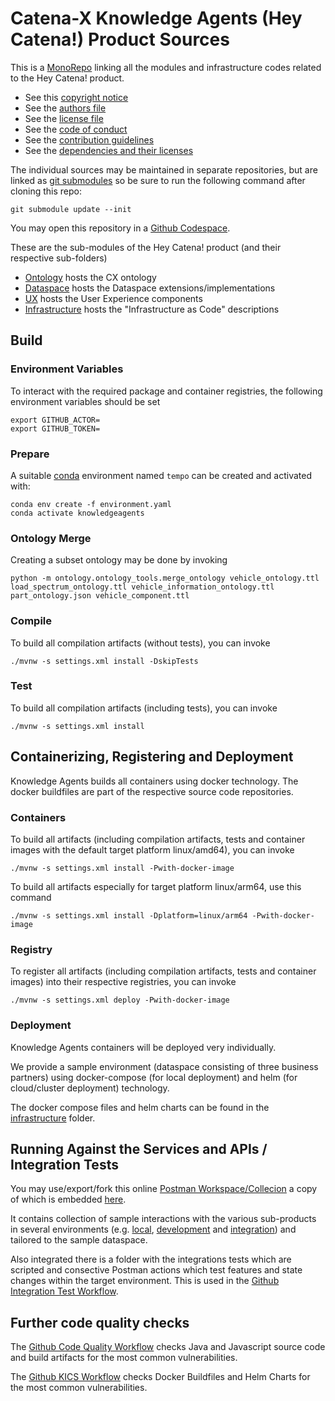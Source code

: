 # Catena-X Knowledge Agents (Hey Catena!) Product Sources

This is a [MonoRepo](https://en.wikipedia.org/wiki/Monorepo) linking all the modules and infrastructure codes related to the Hey Catena! product.

* See this [copyright notice](COPYRIGHT.md)
* See the [authors file](AUTHORS.md)
* See the [license file](LICENSE.md)
* See the [code of conduct](CODE_OF_CONDUCT.md)
* See the [contribution guidelines](CONTRIBUTING.md)
* See the [dependencies and their licenses](DEPENDENCIES.md)

The individual sources may be maintained in separate repositories, but are linked as [git submodules](https://git-scm.com/book/en/v2/Git-Tools-Submodules) 
so be sure to run the following command after cloning this repo:

```console
git submodule update --init
```

You may open this repository in a [Github Codespace](https://github.com/features/codespaces).

These are the sub-modules of the Hey Catena! product (and their respective sub-folders)

- [Ontology](ontology/README.md) hosts the CX ontology
- [Dataspace](dataspace/README.md) hosts the Dataspace extensions/implementations
- [UX](ux/README.md) hosts the User Experience components
- [Infrastructure](infrastructure/README.md) hosts the "Infrastructure as Code" descriptions

## Build

### Environment Variables

To interact with the required package and container registries, the following environment variables should be set

```console
export GITHUB_ACTOR=
export GITHUB_TOKEN=
```

### Prepare
A suitable [conda](https://conda.io/) environment named `tempo` can be created
and activated with:

```
conda env create -f environment.yaml
conda activate knowledgeagents
```

### Ontology Merge
Creating a subset ontology may be done by invoking

```
python -m ontology.ontology_tools.merge_ontology vehicle_ontology.ttl load_spectrum_ontology.ttl vehicle_information_ontology.ttl part_ontology.json vehicle_component.ttl
```


### Compile

To build all compilation artifacts (without tests), you can invoke

```console
./mvnw -s settings.xml install -DskipTests
```

### Test

To build all compilation artifacts (including tests), you can invoke

```console
./mvnw -s settings.xml install
```

## Containerizing, Registering and Deployment

Knowledge Agents builds all containers using docker technology. The docker buildfiles are part of the respective source code repositories.

### Containers

To build all artifacts (including compilation artifacts, tests and container images with the default target platform linux/amd64), you can invoke

```console
./mvnw -s settings.xml install -Pwith-docker-image
```

To build all artifacts especially for target platform linux/arm64, use this command

```console
./mvnw -s settings.xml install -Dplatform=linux/arm64 -Pwith-docker-image
```
### Registry

To register all artifacts (including compilation artifacts, tests and container images) into their respective registries, you can invoke

```console
./mvnw -s settings.xml deploy -Pwith-docker-image
```

### Deployment

Knowledge Agents containers will be deployed very individually.

We provide a sample environment (dataspace consisting of three business partners) using docker-compose (for local deployment) and helm (for cloud/cluster deployment) technology. 

The docker compose files and helm charts can be found in the  [infrastructure](infrastructure) folder.

## Running Against the Services and APIs / Integration Tests

You may use/export/fork this online [Postman Workspace/Collecion](https://www.postman.com/catena-x/workspace/catena-x-knowledge-agents/collection/2757771-6a1813a3-766d-42e2-962d-3b340fbba397?action=share&creator=2757771) a copy of which is embedded [here](cx_ka_pilot.postman_collection.json). 

It contains collection of sample interactions with the various sub-products in several environments (e.g. [local](cx_ka_pilot.localhost.postman_environment.json), [development](cx_ka_pilot.development.postman_environment.json) and [integration](cx_ka_pilot.integration.postman_environment.json)) and tailored to the sample dataspace. 

Also integrated there is a folder with the integrations tests which are scripted and consective Postman actions which test features and state changes within the target environment. This is used in the [Github Integration Test Workflow](.github/workflows/integrationtest.yaml).

## Further code quality checks

The [Github Code Quality Workflow](.github/workflows/codeql.yaml) checks Java and Javascript source code and build artifacts for the most common vulnerabilities.

The [Github KICS Workflow](.github/workflows/kics.yaml) checks Docker Buildfiles and Helm Charts for the most common vulnerabilities.





